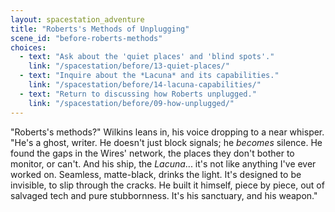 ```yaml
---
layout: spacestation_adventure
title: "Roberts's Methods of Unplugging"
scene_id: "before-roberts-methods"
choices:
  - text: "Ask about the 'quiet places' and 'blind spots'."
    link: "/spacestation/before/13-quiet-places/"
  - text: "Inquire about the *Lacuna* and its capabilities."
    link: "/spacestation/before/14-lacuna-capabilities/"
  - text: "Return to discussing how Roberts unplugged."
    link: "/spacestation/before/09-how-unplugged/"
---
```


"Roberts's methods?" Wilkins leans in, his voice dropping to a near whisper. "He's a ghost, writer. He doesn't just block signals; he *becomes* silence. He found the gaps in the Wires' network, the places they don't bother to monitor, or can't. And his ship, the *Lacuna*... it's not like anything I've ever worked on. Seamless, matte-black, drinks the light. It's designed to be invisible, to slip through the cracks. He built it himself, piece by piece, out of salvaged tech and pure stubbornness. It's his sanctuary, and his weapon."
